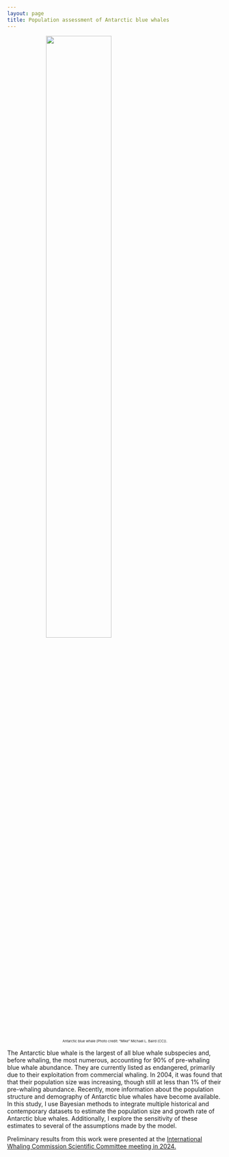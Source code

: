 ```yaml
---
layout: page
title: Population assessment of Antarctic blue whales
---
```

<figure style="text-align: center;">
  <img style="display: block; " src="https://zoer27.github.io/assets/img/ABWtail.jpg" width= "60%">
  <figcaption style = "font-size:8px;">Antarctic blue whale (Photo credit: “Mike” Michael L. Baird (CC)).</figcaption>
</figure>

The Antarctic blue whale is the largest of all blue whale subspecies and, before whaling, the most numerous, accounting for 90% of pre-whaling blue whale abundance. They are currently listed as endangered, primarily due to their exploitation from commercial whaling. In 2004, it was found that that their population size was increasing, though still at less than 1% of their pre-whaling abundance. Recently, more information about the population structure and demography of Antarctic blue whales have become available. In this study, I use Bayesian methods to integrate multiple historical and contemporary datasets to estimate the population size and growth rate of Antarctic blue whales. Additionally, I explore the sensitivity of these estimates to several of the assumptions made by the model. 

Preliminary results from this work were presented at the [International Whaling Commission Scientific Committee meeting in 2024.](https://archive.iwc.int/pages/search.php?search=%21collection1873235)
